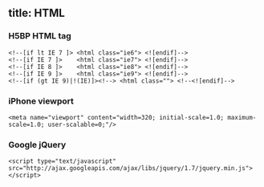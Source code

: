 title: HTML
---

### H5BP HTML tag

    <!--[if lt IE 7 ]> <html class="ie6"> <![endif]-->
    <!--[if IE 7 ]>    <html class="ie7"> <![endif]-->
    <!--[if IE 8 ]>    <html class="ie8"> <![endif]-->
    <!--[if IE 9 ]>    <html class="ie9"> <![endif]-->
    <!--[if (gt IE 9)|!(IE)]><!--> <html class=""> <!--<![endif]-->

### iPhone viewport

    <meta name="viewport" content="width=320; initial-scale=1.0; maximum-scale=1.0; user-scalable=0;"/>

### Google jQuery

    <script type="text/javascript" src="http://ajax.googleapis.com/ajax/libs/jquery/1.7/jquery.min.js"></script>
